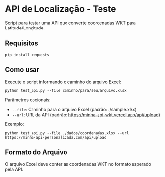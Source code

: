 # API de Localização - Teste

Script para testar uma API que converte coordenadas WKT para Latitude/Longitude.

## Requisitos

```
pip install requests
```

## Como usar

Execute o script informando o caminho do arquivo Excel:

```
python test_api.py --file caminho/para/seu/arquivo.xlsx
```

Parâmetros opcionais:
- `--file`: Caminho para o arquivo Excel (padrão: ./sample.xlsx)
- `--url`: URL da API (padrão: https://minha-api-wkt.vercel.app/api/upload)

Exemplo:
```
python test_api.py --file ./dados/coordenadas.xlsx --url https://minha-api-personalizada.com/api/upload
```

## Formato do Arquivo

O arquivo Excel deve conter as coordenadas WKT no formato esperado pela API. 